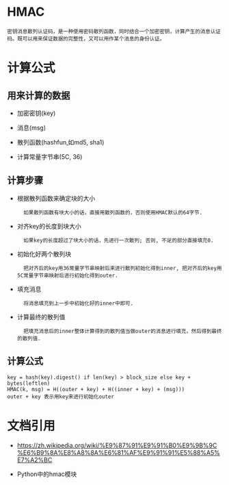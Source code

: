 HMAC
====

	密钥消息散列认证码，是一种使用密码散列函数，同时结合一个加密密钥，计算产生的消息认证码。既可以用来保证数据的完整性，又可以用作某个消息的身份认证。


计算公式
========


用来计算的数据
--------------

* 加密密钥(key)

* 消息(msg)

* 散列函数(hashfun,如md5, sha1)

* 计算常量字节串(5C, 36)



计算步骤
--------

* 根据散列函数来确定块的大小

		如果散列函数有块大小的话，直接用散列函数的，否则使用HMAC默认的64字节.


* 对齐key的长度到块大小

		如果key的长度超过了块大小的话，先进行一次散列; 否则, 不足的部分直接填充0.


* 初始化好两个散列块

		把对齐后的key用36常量字节串映射后来进行散列初始化得到inner, 把对齐后的key用5C常量字节串映射后进行初始化得到outer.

* 填充消息

		将消息填充到上一步中初始化好的inner中即可.

* 计算最终的散列值

		把填充消息后的inner整体计算得到的散列值当做outer的消息进行填充，然后得到最终的散列值.


计算公式
--------

	key = hash(key).digest() if len(key) > block_size else key + bytes(leftlen)
	HMAC(k, msg) = H((outer + key) + H((inner + key) + (msg)))
	outer + key 表示用key来进行初始化outer


文档引用
========

* <https://zh.wikipedia.org/wiki/%E9%87%91%E9%91%B0%E9%9B%9C%E6%B9%8A%E8%A8%8A%E6%81%AF%E9%91%91%E5%88%A5%E7%A2%BC>

* Python中的hmac模块
